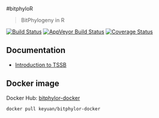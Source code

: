 #bitphyloR
>BitPhylogeny in R


[![Build Status](https://travis-ci.org/keyuan/bitphyloR.svg?branch=master)](https://travis-ci.org/keyuan/bitphyloR) [![AppVeyor Build Status](https://ci.appveyor.com/api/projects/status/github/keyuan/bitphylor?branch=master)](https://ci.appveyor.com/project/keyuan/bitphylor) [![Coverage Status](https://coveralls.io/repos/keyuan/bitphyloR/badge.svg)](https://coveralls.io/r/keyuan/bitphyloR)


## Documentation

* [Introduction to TSSB](http://rpubs.com/keyuan/tssb)

## Docker image

Docker Hub: [bitphylor-docker](https://registry.hub.docker.com/u/keyuan/bitphylor-docker/)

```
docker pull keyuan/bitphylor-docker
```
